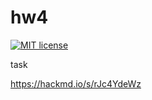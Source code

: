 # hw4

[![MIT license](https://img.shields.io/badge/license-MIT-blue.svg)](https://github.com/username/TemplateHW/blob/master/hw4/LICENSE)

task

https://hackmd.io/s/rJc4YdeWz
